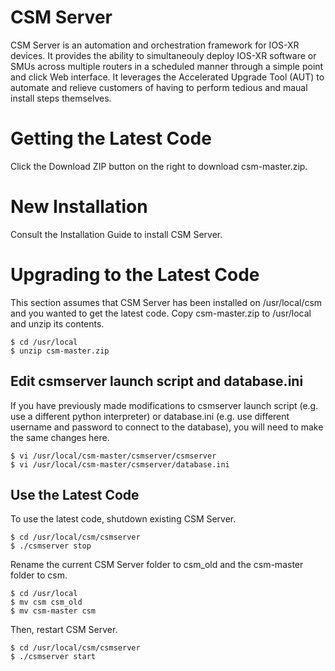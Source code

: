 # CSM Server

CSM Server is an automation and orchestration framework for IOS-XR devices.  It provides the ability to simultaneouly deploy IOS-XR software or SMUs across multiple routers in a scheduled manner through a simple point and click Web interface.  It leverages the Accelerated Upgrade Tool (AUT) to automate and relieve customers of having to perform tedious and maual install steps themselves.

# Getting the Latest Code

Click the Download ZIP button on the right to download csm-master.zip.  

# New Installation

Consult the Installation Guide to install CSM Server.

# Upgrading to the Latest Code

This section assumes that CSM Server has been installed on /usr/local/csm and you wanted to get the latest code.  Copy csm-master.zip to /usr/local and unzip its contents.

```shell
$ cd /usr/local
$ unzip csm-master.zip
```

## Edit csmserver launch script and database.ini

If you have previously made modifications to csmserver launch script (e.g. use a different python interpreter) or database.ini (e.g. use different username and password to connect to the database), you will need to make the same changes here.

```shell
$ vi /usr/local/csm-master/csmserver/csmserver
$ vi /usr/local/csm-master/csmserver/database.ini
```

## Use the Latest Code

To use the latest code, shutdown existing CSM Server.  

```shell
$ cd /usr/local/csm/csmserver
$ ./csmserver stop
```

Rename the current CSM Server folder to csm_old and the csm-master folder to csm.  

```shell
$ cd /usr/local
$ mv csm csm_old              
$ mv csm-master csm
```

Then, restart CSM Server.

```shell
$ cd /usr/local/csm/csmserver
$ ./csmserver start
```
